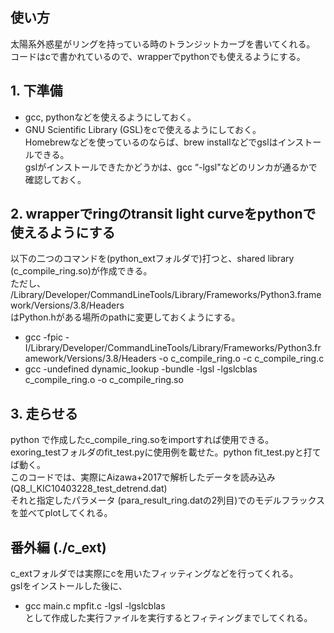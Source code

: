 ## 使い方

太陽系外惑星がリングを持っている時のトランジットカーブを書いてくれる。  
コードはcで書かれているので、wrapperでpythonでも使えるようにする。

## 1. 下準備 
-  gcc, pythonなどを使えるようにしておく。  
- GNU Scientific Library (GSL)をcで使えるようにしておく。  
  Homebrewなどを使っているのならば、brew installなどでgslはインストールできる。  
  gslがインストールできたかどうかは、gcc “-lgsl"などのリンカが通るかで確認しておく。  

## 2. wrapperでringのtransit light curveをpythonで使えるようにする
以下の二つのコマンドを(python_extフォルダで)打つと、shared library (c_compile_ring.so)が作成できる。  
ただし、  
/Library/Developer/CommandLineTools/Library/Frameworks/Python3.framework/Versions/3.8/Headers  
はPython.hがある場所のpathに変更しておくようにする。  

- gcc -fpic -I/Library/Developer/CommandLineTools/Library/Frameworks/Python3.framework/Versions/3.8/Headers -o c_compile_ring.o -c c_compile_ring.c  
- gcc -undefined dynamic_lookup -bundle -lgsl -lgslcblas c_compile_ring.o -o c_compile_ring.so  

## 3. 走らせる
python で作成したc_compile_ring.soをimportすれば使用できる。  
exoring_testフォルダのfit_test.pyに使用例を載せた。python fit_test.pyと打てば動く。  
このコードでは、実際にAizawa+2017で解析したデータを読み込み(Q8_l_KIC10403228_test_detrend.dat)  
それと指定したパラメータ (para_result_ring.datの2列目)でのモデルフラックスを並べてplotしてくれる。  

## 番外編 (./c_ext)
c_extフォルダでは実際にcを用いたフィッティングなどを行ってくれる。  
gslをインストールした後に、  
- gcc main.c mpfit.c -lgsl -lgslcblas  
として作成した実行ファイルを実行するとフィティングまでしてくれる。  
